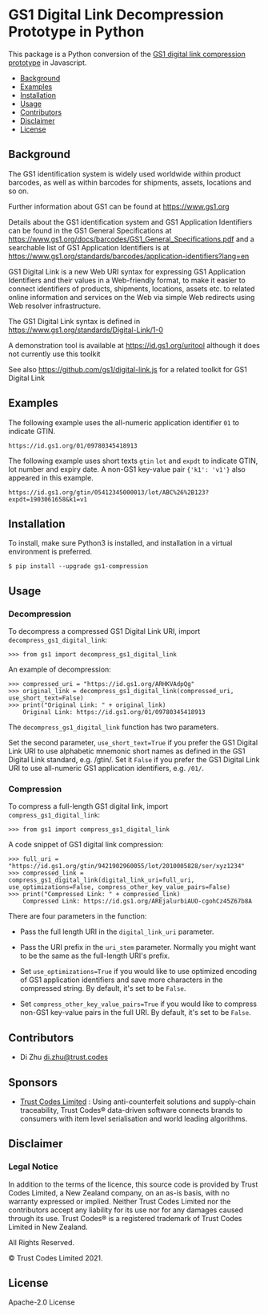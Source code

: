 # GS1 Digital Link Decompression Prototype in Python
This package is a Python conversion of the [GS1 digital link compression prototype](https://github.com/gs1/GS1DigitalLinkCompressionPrototype) in Javascript.

* [Background](#Background)
* [Examples](#Examples)
* [Installation](#Installation)
* [Usage](#Usage)
* [Contributors](#contributors)
* [Disclaimer](#disclaimer)
* [License](#License)

## Background

The GS1 identification system is widely used worldwide within product barcodes, as well as within barcodes for shipments, assets, locations and so on.

Further information about GS1 can be found at https://www.gs1.org

Details about the GS1 identification system and GS1 Application Identifiers can be found in the GS1 General Specifications at https://www.gs1.org/docs/barcodes/GS1_General_Specifications.pdf and a searchable list of GS1 Application Identifiers is at https://www.gs1.org/standards/barcodes/application-identifiers?lang=en

GS1 Digital Link is a new Web URI syntax for expressing GS1 Application Identifiers and their values in a Web-friendly format, to make it easier to connect identifiers of products, shipments, locations, assets etc. to related online information and services on the Web via simple Web redirects using Web resolver infrastructure.

The GS1 Digital Link syntax is defined in https://www.gs1.org/standards/Digital-Link/1-0

A demonstration tool is available at https://id.gs1.org/uritool although it does not currently use this toolkit

See also https://github.com/gs1/digital-link.js for a related toolkit for GS1 Digital Link

## Examples

The following example uses the all-numeric application identifier `01` to indicate GTIN.

    https://id.gs1.org/01/09780345418913
    
The following example uses short texts `gtin` `lot` and `expdt` to indicate GTIN, lot number and expiry date. A non-GS1 key-value pair `{'k1': 'v1'}` also appeared in this example.

    https://id.gs1.org/gtin/05412345000013/lot/ABC%26%2B123?expdt=1903061658&k1=v1

## Installation 

To install, make sure Python3 is installed, and installation in a virtual environment is preferred.

    $ pip install --upgrade gs1-compression
    
## Usage

### Decompression

To decompress a compressed GS1 Digital Link URI, import `decompress_gs1_digital_link`:

    >>> from gs1 import decompress_gs1_digital_link

An example of decompression:

    >>> compressed_uri = "https://id.gs1.org/ARHKVAdpQg"
    >>> original_link = decompress_gs1_digital_link(compressed_uri, use_short_text=False)
    >>> print("Original Link: " + original_link)
        Original Link: https://id.gs1.org/01/09780345418913
The `decompress_gs1_digital_link` function has two parameters.

Set the second parameter, `use_short_text=True` if you prefer the GS1 Digital Link URI 
to use alphabetic mnemonic short names as defined in the GS1 Digital Link standard, e.g. /gtin/. 
Set it `False` if you prefer the GS1 Digital Link URI to use all-numeric GS1
 application identifiers, e.g. `/01/`.

### Compression
To compress a full-length GS1 digital link, import `compress_gs1_digital_link`:

    >>> from gs1 import compress_gs1_digital_link

A code snippet of GS1 digital link compression:

    >>> full_uri = "https://id.gs1.org/gtin/9421902960055/lot/2010005828/ser/xyz1234"
    >>> compressed_link = compress_gs1_digital_link(digital_link_uri=full_uri, use_optimizations=False, compress_other_key_value_pairs=False)
    >>> print("Compressed Link: " + compressed_link)
        Compressed Link: https://id.gs1.org/AREjalurbiAUO-cgohCz45Z67b8A

There are four parameters in the function: 

- Pass the full length URI in the `digital_link_uri` parameter.

- Pass the URI prefix in the `uri_stem` parameter. Normally you might want to be the same as the full-length URI's prefix.

- Set `use_optimizations=True` if you would like to use optimized encoding of GS1 application identifiers and save more characters in the compressed string. By default, it's set to be `False`.

- Set `compress_other_key_value_pairs=True` if you would like to compress non-GS1 key-value pairs in the full URI. By default, it's set to be `False`.

## Contributors

- Di Zhu    di.zhu@trust.codes

## Sponsors

- [Trust Codes Limited](https://www.trust.codes/) : Using anti-counterfeit solutions and supply-chain traceability, Trust Codes® data-driven software connects brands to consumers with item level serialisation and world leading algorithms. 

## Disclaimer

### Legal Notice
In addition to the terms of the licence, this source code is provided by Trust Codes Limited, a New Zealand company, on an as-is basis, with no warranty expressed or implied. Neither Trust Codes Limited nor the contributors accept any liability for its use nor for any damages caused through its use. Trust Codes® is a registered trademark of Trust Codes Limited in New Zealand.
 
 All Rights Reserved.
  
  © Trust Codes Limited 2021.

## License

Apache-2.0 License
